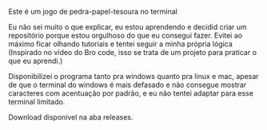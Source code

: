 Este é um jogo de pedra-papel-tesoura no terminal

Eu não sei muito o que explicar, eu estou aprendendo e decidid criar um repositório porque estou orgulhoso do que eu consegui fazer. Evitei ao máximo ficar olhando tutoriais e tentei seguir a minha própria lógica
(Inspirado no vídeo do Bro code, isso se trata de um projeto para praticar o que eu aprendi.)


Disponibilizei o programa tanto pra windows quanto pra linux e mac, apesar de que o terminal do windows é mais defasado e não consegue mostrar caracteres com acentuação por padrão, e eu não tentei adaptar para esse terminal limitado.

Download disponível na aba releases.
